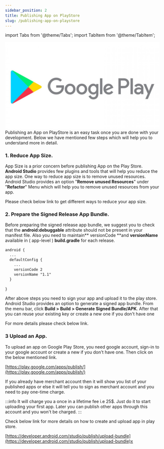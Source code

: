 ```yaml
---
sidebar_position: 2
title: Publishing App on PlayStore
slug: /publishing-app-on-playstore
---
```


import Tabs from '@theme/Tabs';
import TabItem from '@theme/TabItem';

![](./asset/1623199337.jpg)
Publishing an App on PlayStore is an easy task once you are done with your development.
Below we have mentioned few steps which will help you to understand more in detail.



### 1. Reduce App Size.

App Size is a prior concern before publishing App on the Play Store. **Android Studio** provides few plugins and tools that will help you reduce the app size.
One way to reduce app size is to remove unused resources. Android Studio provides an option "**Remove unused Resources**" under "**Refactor**" Menu which will help you to remove unused resources from your app.

Please check below link to get different ways to reduce your app size.


### 2. Prepare the Signed Release App Bundle.


Before preparing the signed release app bundle, we suggest you to check that the **android:debuggable** attribute should not be present in your manifest file.
Also you need to maintain** versionCode **and **versionName** available in ( app-level ) **build.gradle** for each release.


```
android {
  ...
  defaultConfig {
    ...
    versionCode 2
    versionName "1.1"
  }

}    
```

After above steps you need to sign your app and upload it to the play store.
Android Studio provides an option to generate a signed app bundle. From the menu bar, click **Build > Build > Generate Signed Bundle/APK**.
After that you can reuse your existing key or create a new one if you don't have one

For more details please check below link.





### 3 Upload an App.

To upload an app on Google Play Store, you need google account, sign-in to your google account or create a new if you don't have one. Then click on the below mentioned link.

[https://play.google.com/apps/publish/](https://play.google.com/apps/publish/)

If you already have merchant account then it will show you list of your published apps or else it will tell you to sign as merchant account and you need to pay one-time charge.

:::info
It will charge you a once in a lifetime fee i.e 25$. Just do it to start uploading your first app. Later you can publish other apps through this account and you won't be charged.
:::

Check below link for more details on how to create and upload app in play store.

[https://developer.android.com/studio/publish/upload-bundle](https://developer.android.com/studio/publish/upload-bundle)x